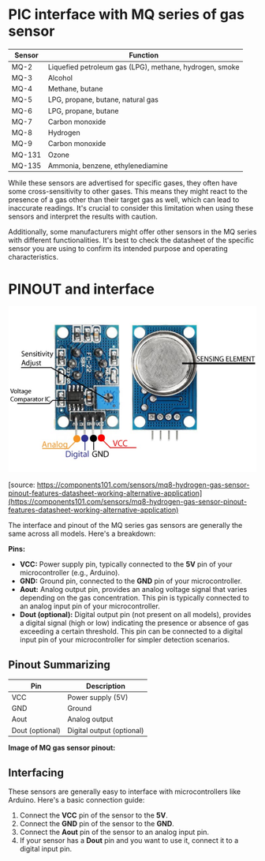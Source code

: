 # PIC interface with MQ series of gas sensor



| Sensor | Function |
|---|---|
| MQ-2 | Liquefied petroleum gas (LPG), methane, hydrogen, smoke |
| MQ-3 | Alcohol |
| MQ-4 | Methane, butane |
| MQ-5 | LPG, propane, butane, natural gas |
| MQ-6 | LPG, propane, butane |
| MQ-7 | Carbon monoxide |
| MQ-8 | Hydrogen |
| MQ-9 | Carbon monoxide |
| MQ-131 | Ozone |
| MQ-135 | Ammonia, benzene, ethylenediamine |


While these sensors are advertised for specific gases, they often have some cross-sensitivity to other gases. This means they might react to the presence of a gas other than their target gas as well, which can lead to inaccurate readings. It's crucial to consider this limitation when using these sensors and interpret the results with caution.

Additionally, some manufacturers might offer other sensors in the MQ series with different functionalities. It's best to check the datasheet of the specific sensor you are using to confirm its intended purpose and operating characteristics.


# PINOUT and interface

![PINOUT and interface](./images/MQ_PINOUT.jpeg)

[source: https://components101.com/sensors/mq8-hydrogen-gas-sensor-pinout-features-datasheet-working-alternative-application](https://components101.com/sensors/mq8-hydrogen-gas-sensor-pinout-features-datasheet-working-alternative-application)


The interface and pinout of the MQ series gas sensors are generally the same across all models. Here's a breakdown:

**Pins:**

* **VCC:** Power supply pin, typically connected to the **5V** pin of your microcontroller (e.g., Arduino).
* **GND:** Ground pin, connected to the **GND** pin of your microcontroller.
* **Aout:** Analog output pin, provides an analog voltage signal that varies depending on the gas concentration. This pin is typically connected to an analog input pin of your microcontroller.
* **Dout (optional):** Digital output pin (not present on all models), provides a digital signal (high or low) indicating the presence or absence of gas exceeding a certain threshold. This pin can be connected to a digital input pin of your microcontroller for simpler detection scenarios.

## Pinout Summarizing 

| Pin | Description |
|---|---|
| VCC | Power supply (5V) |
| GND | Ground |
| Aout | Analog output |
| Dout (optional) | Digital output (optional) |

**Image of MQ gas sensor pinout:**


## Interfacing

These sensors are generally easy to interface with microcontrollers like Arduino. Here's a basic connection guide:

1. Connect the **VCC** pin of the sensor to the **5V**.
2. Connect the **GND** pin of the sensor to the **GND**.
3. Connect the **Aout** pin of the sensor to an analog input pin.
4. If your sensor has a **Dout** pin and you want to use it, connect it to a digital input pin.

